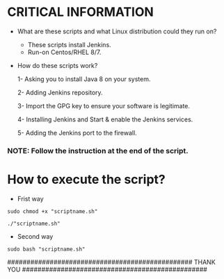 # CRITICAL INFORMATION
- What are these scripts and what Linux distribution could they run on?
  - These scripts install Jenkins.
  - Run-on Centos/RHEL 8/7.
- How do these scripts work?

  1- Asking you to install Java 8 on your system.

  2- Adding Jenkins repository.

  3- Import the GPG key to ensure your software is legitimate.

  4- Installing Jenkins and Start & enable the Jenkins services.

  5- Adding the Jenkins port to the firewall.

### NOTE: Follow the instruction at the end of the script.

# How to execute the script?

- Frist way
```
sudo chmod +x "scriptname.sh"
```
```
./"scriptname.sh"
```
- Second way
```
sudo bash "scriptname.sh"
```

################################################    THANK YOU    ################################################
